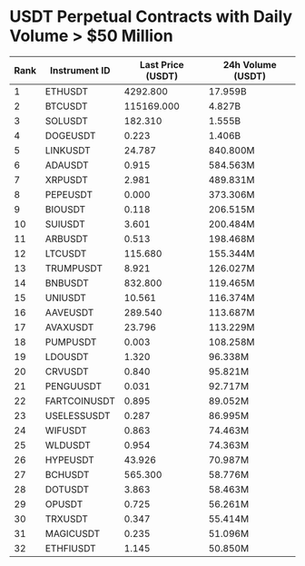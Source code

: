 # USDT Perpetual Contracts with Daily Volume > $50 Million

| Rank | Instrument ID | Last Price (USDT) | 24h Volume (USDT) |
|------|---------------|-------------------|-------------------|
| 1 | ETHUSDT | 4292.800 | 17.959B |
| 2 | BTCUSDT | 115169.000 | 4.827B |
| 3 | SOLUSDT | 182.310 | 1.555B |
| 4 | DOGEUSDT | 0.223 | 1.406B |
| 5 | LINKUSDT | 24.787 | 840.800M |
| 6 | ADAUSDT | 0.915 | 584.563M |
| 7 | XRPUSDT | 2.981 | 489.831M |
| 8 | PEPEUSDT | 0.000 | 373.306M |
| 9 | BIOUSDT | 0.118 | 206.515M |
| 10 | SUIUSDT | 3.601 | 200.484M |
| 11 | ARBUSDT | 0.513 | 198.468M |
| 12 | LTCUSDT | 115.680 | 155.344M |
| 13 | TRUMPUSDT | 8.921 | 126.027M |
| 14 | BNBUSDT | 832.800 | 119.465M |
| 15 | UNIUSDT | 10.561 | 116.374M |
| 16 | AAVEUSDT | 289.540 | 113.687M |
| 17 | AVAXUSDT | 23.796 | 113.229M |
| 18 | PUMPUSDT | 0.003 | 108.258M |
| 19 | LDOUSDT | 1.320 | 96.338M |
| 20 | CRVUSDT | 0.840 | 95.821M |
| 21 | PENGUUSDT | 0.031 | 92.717M |
| 22 | FARTCOINUSDT | 0.895 | 89.052M |
| 23 | USELESSUSDT | 0.287 | 86.995M |
| 24 | WIFUSDT | 0.863 | 74.463M |
| 25 | WLDUSDT | 0.954 | 74.363M |
| 26 | HYPEUSDT | 43.926 | 70.987M |
| 27 | BCHUSDT | 565.300 | 58.776M |
| 28 | DOTUSDT | 3.863 | 58.463M |
| 29 | OPUSDT | 0.725 | 56.261M |
| 30 | TRXUSDT | 0.347 | 55.414M |
| 31 | MAGICUSDT | 0.235 | 51.096M |
| 32 | ETHFIUSDT | 1.145 | 50.850M |

